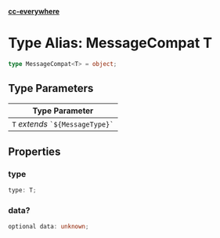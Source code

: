 [**cc-everywhere**](../../../../../index.md)

<HorizontalLine />

# Type Alias: MessageCompat T

```ts
type MessageCompat<T> = object;
```

## Type Parameters

| Type Parameter |
| ------ |
| `T` *extends* `` `${MessageType}` `` |

## Properties

### type

```ts
type: T;
```

<HorizontalLine />

### data?

```ts
optional data: unknown;
```
